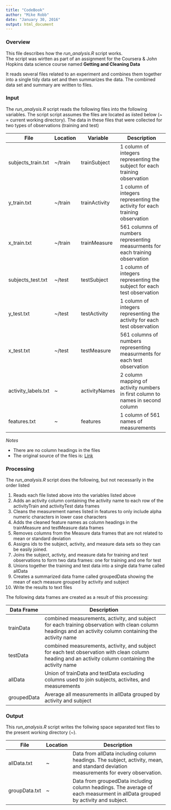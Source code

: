 ```yaml
---
title: "CodeBook"
author: "Mike Robb"
date: "January 30, 2016"
output: html_document
---
```


### Overview
This file describes how the _run_analysis.R_ script works.  
The script was wirtten as part of an assignment for the Coursera & John Hopkins data science course named **Getting and Cleaning Data**

It reads several files related to an experiment and combines them together into a single tidy
data set and then summarizes the data.  The combined data set and summary are written to files.

### Input
The _run_analysis.R_ script reads the following files into the following variables.
The script script assumes the files are located as iisted below (~ = current working directory).
The data in these files that were collected for two types of observations (training and test)

File  | Location  | Variable  | Description   
---   | ---     | ---   | ---   
subjects_train.txt  | ~/train   | trainSubject | 1 column of integers representing the subject for each training observation  
y_train.txt   | ~/train   | trainActivity   | 1 column of integers representing the activity for each training observation  
x_train.txt   | ~/train   | trainMeasure    | 561 columns of numbers representing measurments for each training observation  
subjects_test.txt   | ~/test    | testSubject   | 1 column of integers representing the subject for each test observation   
y_test.txt    | ~/test    | testActivity    | 1 column of integers representing the activity for each test observation  
x_test.txt  | ~/test  | testMeasure   | 561 columns of numbers representing measurments for each test observation  
activity_labels.txt   | ~   | activityNames   | 2 column mapping of activity numbers in first column to names in second column   
features.txt  | ~   | features  | 1 column of 561 names of measurements   

_Notes_   
 * There are no column headings in the files  
 * The original source of the files is:  [Link](https://d396qusza40orc.cloudfront.net/getdata%2Fprojectfiles%2FUCI%20HAR%20Dataset.zip)
 

### Processing
The _run_analysis.R_ script does the following, but not necessarily in the order listed

1. Reads each file listed above into the variables listed above 
2. Adds an activity column containing the activity name to each row of the activityTrain and activityTest data frames 
3. Cleans the measurement names listed in features to only include alpha numeric characters in lower case characters 
4. Adds the cleaned feature names as column headings in the trainMeasure and testMeasure data frames 
5. Removes columns from the Measure data frames that are not related to mean or standard deviation 
6. Assigns ids to the subject, activity, and measure data sets so they can be easily joined. 
7. Joins the subject, activty, and measure data for training and test observations to form two data frames: one for training and one for test 
8. Unions together the training and test data into a single data frame called allData 
9. Creates a summarized data frame called groupedData showing the mean of each measure grouped by activity and subject  
10. Write the results to text files 

The following data frames are created as a result of this processing:

Data Frame  | Description
---   | ---   
trainData   | combined measurements, activity, and subject for each training observation with clean column headings and an activity column containing the activity name   
testData  | combined measurements, activity, and subject for each test observation with clean column heading  and an activity column containing the activity name  
allData   | Union of trainData and testData excluding columns used to join subjects, activites, and measurements  
groupedData | Average all measurements in allData grouped by activity and subject   

### Output  
This _run_analysis.R_ script writes the follwing space separated text files to the present working directory (~).
 
File  | Location  | Description   
---   | ---   | ---
allData.txt   | ~   | Data from allData including column headings. The subject, activity, mean, and standard deviation measurements for every observation.  
groupData.txt | ~   | Data from groupedData including column headings.  The average of each measurment in allData grouped by activity and subject.  


